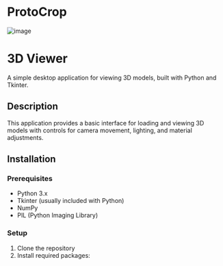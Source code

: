 # ProtoCrop

![image](https://github.com/user-attachments/assets/650f7701-ccc3-4efa-88f3-0212ada774ea)


# 3D Viewer

A simple desktop application for viewing 3D models, built with Python and Tkinter.

## Description

This application provides a basic interface for loading and viewing 3D models with controls for camera movement, lighting, and material adjustments.

## Installation

### Prerequisites
- Python 3.x
- Tkinter (usually included with Python)
- NumPy
- PIL (Python Imaging Library)

### Setup
1. Clone the repository
2. Install required packages:
